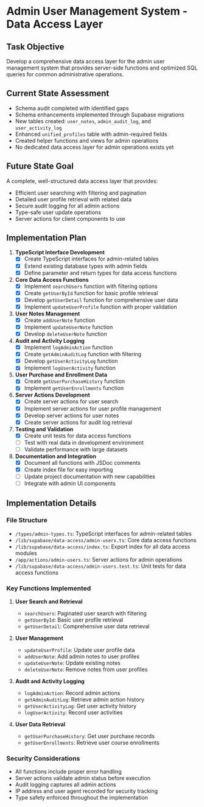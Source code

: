 # Admin User Management System - Data Access Layer

## Task Objective
Develop a comprehensive data access layer for the admin user management system that provides server-side functions and optimized SQL queries for common administrative operations.

## Current State Assessment
- Schema audit completed with identified gaps
- Schema enhancements implemented through Supabase migrations
- New tables created: `user_notes`, `admin_audit_log`, and `user_activity_log`
- Enhanced `unified_profiles` table with admin-required fields
- Created helper functions and views for admin operations
- No dedicated data access layer for admin operations exists yet

## Future State Goal
A complete, well-structured data access layer that provides:
- Efficient user searching with filtering and pagination
- Detailed user profile retrieval with related data
- Secure audit logging for all admin actions
- Type-safe user update operations
- Server actions for client components to use

## Implementation Plan

1. **TypeScript Interface Development**
   - [x] Create TypeScript interfaces for admin-related tables
   - [x] Extend existing database types with admin fields
   - [x] Define parameter and return types for data access functions

2. **Core Data Access Functions**
   - [x] Implement `searchUsers` function with filtering options
   - [x] Create `getUserById` function for basic profile retrieval
   - [x] Develop `getUserDetail` function for comprehensive user data
   - [x] Implement `updateUserProfile` function with proper validation

3. **User Notes Management**
   - [x] Create `addUserNote` function
   - [x] Implement `updateUserNote` function
   - [x] Develop `deleteUserNote` function

4. **Audit and Activity Logging**
   - [x] Implement `logAdminAction` function
   - [x] Create `getAdminAuditLog` function with filtering
   - [x] Develop `getUserActivityLog` function
   - [x] Implement `logUserActivity` function

5. **User Purchase and Enrollment Data**
   - [x] Create `getUserPurchaseHistory` function
   - [x] Implement `getUserEnrollments` function

6. **Server Actions Development**
   - [x] Create server actions for user search
   - [x] Implement server actions for user profile management
   - [x] Develop server actions for user notes
   - [x] Create server actions for audit log retrieval

7. **Testing and Validation**
   - [x] Create unit tests for data access functions
   - [ ] Test with real data in development environment
   - [ ] Validate performance with large datasets

8. **Documentation and Integration**
   - [x] Document all functions with JSDoc comments
   - [x] Create index file for easy importing
   - [ ] Update project documentation with new capabilities
   - [ ] Integrate with admin UI components

## Implementation Details

### File Structure
- `/types/admin-types.ts`: TypeScript interfaces for admin-related tables
- `/lib/supabase/data-access/admin-users.ts`: Core data access functions
- `/lib/supabase/data-access/index.ts`: Export index for all data access modules
- `/app/actions/admin-users.ts`: Server actions for admin operations
- `/lib/supabase/data-access/admin-users.test.ts`: Unit tests for data access functions

### Key Functions Implemented
1. **User Search and Retrieval**
   - `searchUsers`: Paginated user search with filtering
   - `getUserById`: Basic user profile retrieval
   - `getUserDetail`: Comprehensive user data retrieval

2. **User Management**
   - `updateUserProfile`: Update user profile data
   - `addUserNote`: Add admin notes to user profiles
   - `updateUserNote`: Update existing notes
   - `deleteUserNote`: Remove notes from user profiles

3. **Audit and Activity Logging**
   - `logAdminAction`: Record admin actions
   - `getAdminAuditLog`: Retrieve admin action history
   - `getUserActivityLog`: Get user activity history
   - `logUserActivity`: Record user activities

4. **User Data Retrieval**
   - `getUserPurchaseHistory`: Get user purchase records
   - `getUserEnrollments`: Retrieve user course enrollments

### Security Considerations
- All functions include proper error handling
- Server actions validate admin status before execution
- Audit logging captures all admin actions
- IP address and user agent recorded for security tracking
- Type safety enforced throughout the implementation
